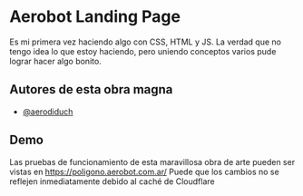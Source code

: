 
# Aerobot Landing Page

Es mi primera vez haciendo algo con CSS, HTML y JS. La verdad que no tengo idea lo que estoy haciendo, pero uniendo conceptos varios pude lograr hacer algo bonito.

## Autores de esta obra magna

- [@aerodiduch](https://www.github.com/aerodiduch)


## Demo

Las pruebas de funcionamiento de esta maravillosa obra de arte pueden ser vistas en https://poligono.aerobot.com.ar/
Puede que los cambios no se reflejen inmediatamente debido al caché de Cloudflare
